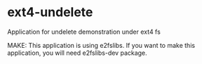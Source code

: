 ext4-undelete
=============

Application for undelete demonstration under ext4 fs 

MAKE:
This application is using e2fslibs. If you want to make this 
application, you will need e2fslibs-dev package.